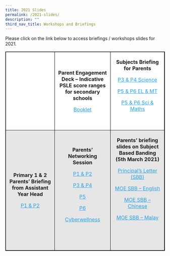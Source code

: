 ```yaml
---
title: 2021 Slides
permalink: /2021-slides/
description: ""
third_nav_title: Workshops and Briefings
---
```

Please click on the link below to access briefings / workshops slides for 2021.

<table border="1" style="box-sizing: inherit; border-collapse: collapse; border-spacing: 0px; max-width: 100%; width: 780.25px; border-color: rgb(0, 0, 0);"><tbody style="box-sizing: inherit;"><tr style="box-sizing: inherit; background: rgb(255, 255, 255);"><td style="box-sizing: inherit; padding: 5px 10px; width: 247.462px; text-align: center;"><p style="box-sizing: inherit; font-size: 1em;"><strong style="box-sizing: inherit; font-weight: bold;">&nbsp;</strong></p></td><td style="box-sizing: inherit; padding: 5px 10px; width: 243.475px; text-align: center;"><p style="box-sizing: inherit; font-size: 1em;"><strong style="box-sizing: inherit; font-weight: bold;">Parent Engagement Deck – Indicative PSLE score ranges for secondary schools</strong></p><p style="box-sizing: inherit; font-size: 1em;"><a href="/files/Parent-Engagement-Deck-Indicative-PSLE-score-ranges-for-secondary-schools.pdf" target="_blank" rel="noopener noreferrer" style="box-sizing: inherit; background-color: transparent; transition: all 0.25s ease-in-out 0s; text-decoration: underline; color: rgb(37, 160, 232);">Booklet</a></p></td><td style="box-sizing: inherit; padding: 5px 10px; width: 288.312px; text-align: center;"><p style="box-sizing: inherit; font-size: 1em;"><strong style="box-sizing: inherit; font-weight: bold;">Subjects Briefing for P</strong><strong style="box-sizing: inherit; font-weight: bold;">arents</strong></p><p style="box-sizing: inherit; font-size: 1em;"><a href="/files/P3-and-4-Science_Briefing-for-Parents-2021.pdf" target="_blank" rel="noopener noreferrer" style="box-sizing: inherit; background-color: transparent; transition: all 0.25s ease-in-out 0s; text-decoration: underline; color: rgb(37, 160, 232);">P3 &amp; P4 Science</a></p><p style="box-sizing: inherit; font-size: 1em;"><a href="/files/P5-P6-Slides-for-Parents-_-EL-MT-Languages.pdf" target="_blank" rel="noopener noreferrer" style="box-sizing: inherit; background-color: transparent; transition: all 0.25s ease-in-out 0s; text-decoration: underline; color: rgb(37, 160, 232);">P5 &amp; P6 EL &amp; MT</a></p><p style="box-sizing: inherit; font-size: 1em;"><a href="/files/P5-and-6-Parents-briefing-Science-and-Math_2021.pdf" target="_blank" rel="noopener noreferrer" style="box-sizing: inherit; background-color: transparent; transition: all 0.25s ease-in-out 0s; text-decoration: underline; color: rgb(37, 160, 232);">P5 &amp; P6 Sci &amp; Maths</a></p><p style="box-sizing: inherit; font-size: 1em;">&nbsp;</p></td></tr><tr style="box-sizing: inherit; background: rgb(230, 230, 230); height: 22px;"><td style="box-sizing: inherit; padding: 5px 10px; width: 247.462px; text-align: center; height: 22px;"><p style="box-sizing: inherit; font-size: 1em;"><strong style="box-sizing: inherit; font-weight: bold;">Primary 1 &amp; 2 Parents’ Briefing from Assistant Year Head</strong></p><p style="box-sizing: inherit; font-size: 1em;"><a href="/files/P1-and-2-Slides-for-Parents-briefing_AYH.pdf" target="_blank" rel="noopener noreferrer" style="box-sizing: inherit; background-color: transparent; transition: all 0.25s ease-in-out 0s; text-decoration: underline; color: rgb(37, 160, 232);">P1 &amp; P2</a></p></td><td style="box-sizing: inherit; padding: 5px 10px; width: 243.475px; text-align: center; height: 22px;"><p style="box-sizing: inherit; font-size: 1em;"><strong style="box-sizing: inherit; font-weight: bold;">Parents’ Networking Session</strong></p><p style="box-sizing: inherit; font-size: 1em;"><a href="/files/Parents-Networking-Session-P1-2-2021.pdf" target="_blank" rel="noopener noreferrer" style="box-sizing: inherit; background-color: transparent; transition: all 0.25s ease-in-out 0s; text-decoration: underline; color: rgb(37, 160, 232);">P1 &amp; P2</a></p><p style="box-sizing: inherit; font-size: 1em;"><a href="/files/Parents-Networking-Session-P3-4-2021.pdf" target="_blank" rel="noopener noreferrer" style="box-sizing: inherit; background-color: transparent; transition: all 0.25s ease-in-out 0s; text-decoration: underline; color: rgb(37, 160, 232);">P3 &amp; P4</a></p><p style="box-sizing: inherit; font-size: 1em;"><a href="/files/Parents-Networking-Session-P5-2021.pdf" target="_blank" rel="noopener noreferrer" style="box-sizing: inherit; background-color: transparent; transition: all 0.25s ease-in-out 0s; text-decoration: underline; color: rgb(37, 160, 232);">P5</a></p><p style="box-sizing: inherit; font-size: 1em;"><a href="/files/Parents-Networking-Session-P6-2021.pdf" target="_blank" rel="noopener noreferrer" style="box-sizing: inherit; background-color: transparent; transition: all 0.25s ease-in-out 0s; text-decoration: underline; color: rgb(37, 160, 232);">P6</a></p><p style="box-sizing: inherit; font-size: 1em;"><a href="/files/Parents-Networking-_Cyberwellness.pdf" target="_blank" rel="noopener noreferrer" style="box-sizing: inherit; background-color: transparent; transition: all 0.25s ease-in-out 0s; text-decoration: underline; color: rgb(37, 160, 232);">Cyberwellness</a></p><p style="box-sizing: inherit; font-size: 1em;">&nbsp;</p></td><td style="box-sizing: inherit; padding: 5px 10px; width: 288.312px; text-align: center; height: 22px;"><p style="box-sizing: inherit; font-size: 1em;"><strong style="box-sizing: inherit; font-weight: bold;">Parents’ briefing slides on Subject Based Banding (5th March 2021)</strong></p><p style="box-sizing: inherit; font-size: 1em;"><a href="/files/SBB-letter-2021.pdf" target="_blank" rel="noopener noreferrer" style="box-sizing: inherit; background-color: transparent; transition: all 0.25s ease-in-out 0s; text-decoration: underline; color: rgb(37, 160, 232);">Principal’s Letter (SBB)</a></p><p style="box-sizing: inherit; font-size: 1em;"><a href="/files/MOE_SBB_ENG.pdf" target="_blank" rel="noopener noreferrer" style="box-sizing: inherit; background-color: transparent; transition: all 0.25s ease-in-out 0s; text-decoration: underline; color: rgb(37, 160, 232);">MOE SBB – English</a></p><p style="box-sizing: inherit; font-size: 1em;"><a href="/files/MOE_SBB_CHI.pdf" target="_blank" rel="noopener noreferrer" style="box-sizing: inherit; background-color: transparent; transition: all 0.25s ease-in-out 0s; text-decoration: underline; color: rgb(37, 160, 232);">MOE SBB – Chinese</a></p><p style="box-sizing: inherit; font-size: 1em;"><a href="/files/MOE_SBB_MLY.pdf" target="_blank" rel="noopener noreferrer" style="box-sizing: inherit; background-color: transparent; transition: all 0.25s ease-in-out 0s; text-decoration: underline; color: rgb(37, 160, 232);">MOE SBB – Malay</a></p><p style="box-sizing: inherit; font-size: 1em;">&nbsp;</p><p style="box-sizing: inherit; font-size: 1em;">&nbsp;</p></td></tr></tbody></table>
